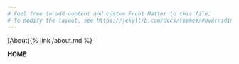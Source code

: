 ```yaml
---
# Feel free to add content and custom Front Matter to this file.
# To modify the layout, see https://jekyllrb.com/docs/themes/#overriding-theme-defaults
---
```


[About]{% link /about.md %}


**HOME**
